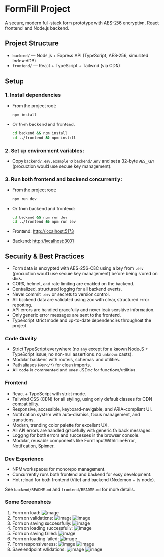 # FormFill Project

A secure, modern full-stack form prototype with AES-256 encryption, React frontend, and Node.js backend.

## Project Structure

- `backend/` — Node.js + Express API (TypeScript, AES-256, simulated IndexedDB)
- `frontend/` — React + TypeScript + Tailwind (via CDN)

## Setup

### 1. Install dependencies

- From the project root:
  ```sh
  npm install
  ```
- Or from backend and frontend:
  ```sh
  cd backend && npm install
  cd ../frontend && npm install
  ```

### 2. Set up environment variables:

- Copy `backend/.env.example` to `backend/.env` and set a 32-byte `AES_KEY` (production would use secure key management).

### 3. Run both frontend and backend concurrently:

- From the project root:

  ```sh
  npm run dev
  ```

- Or from backend and frontend:

  ```sh
  cd backend && npm run dev
  cd ../frontend && npm run dev
  ```

- Frontend: [http://localhost:5173](http://localhost:5173)
- Backend: [http://localhost:3001](http://localhost:3001)

## Security & Best Practices

- Form data is encrypted with AES-256-CBC using a key from `.env` (production would use secure key management) before being stored on disk.
- CORS, helmet, and rate limiting are enabled on the backend.
- Centralized, structured logging for all backend events.
- Never commit `.env` or secrets to version control.
- All backend data are validated using zod with clear, structured error reporting.
- API errors are handled gracefully and never leak sensitive information.
- Only generic error messages are sent to the frontend.
- TypeScript strict mode and up-to-date dependencies throughout the project.

### Code Quality

- Strict TypeScript everywhere (no `any` except for a known NodeJS + TypeScript issue, no non-null assertions, no `unknown` casts).
- Modular backend with routers, schemas, and utilities.
- Path aliases (`@src/*`) for clean imports.
- All code is commented and uses JSDoc for functions/utilities.

### Frontend

- React + TypeScript with strict mode.
- Tailwind CSS (CDN) for all styling, using only default classes for CDN compatibility.
- Responsive, accessible, keyboard-navigable, and ARIA-compliant UI.
- Notification system with auto-dismiss, focus management, and transitions.
- Modern, trending color palette for excellent UX.
- All API errors are handled gracefully with generic fallback messages.
- Logging for both errors and successes in the browser console.
- Modular, reusable components like FormInputWithInlineError, Notification, Spinner.

### Dev Experience

- NPM workspaces for monorepo management.
- Concurrently runs both frontend and backend for easy development.
- Hot reload for both frontend (Vite) and backend (Nodemon + ts-node).

See `backend/README.md` and `frontend/README.md` for more details.

### Some Screenshots

1. Form on load:
![image](https://github.com/user-attachments/assets/db0d3125-ee6a-4006-aaf4-020b72de7cfc)
2. Form on validations:
![image](https://github.com/user-attachments/assets/ae0424ac-d4ad-4f4f-a419-2a443f44a26f)
![image](https://github.com/user-attachments/assets/aeb12d3c-22ee-4ce8-97ea-724ec7a482de)
3. Form on saving successfully:
![image](https://github.com/user-attachments/assets/8e303e4e-6027-4e82-9047-74018c7a7598)
4. Form on loading successfully:
![image](https://github.com/user-attachments/assets/75a582e6-2049-41dd-93bd-7f8962ba6753)
5. Form on saving failed:
![image](https://github.com/user-attachments/assets/48cf67da-db4b-4c91-9a73-38c2e468201b)
6. Form on loading failed:
![image](https://github.com/user-attachments/assets/aa5136f4-858c-468f-8133-fd40097eac86)
7. Form responsiveness:
![image](https://github.com/user-attachments/assets/004a903a-4682-4239-86e4-36c340f2af13)
![image](https://github.com/user-attachments/assets/91771d47-be5f-4216-b780-bcf672b4ff66)
8. Save endpoint validations:
![image](https://github.com/user-attachments/assets/095007f1-8867-4a2c-be85-b7bc046986e6)
![image](https://github.com/user-attachments/assets/c31b3041-d613-4ff0-9e15-008ed00dbacc)
